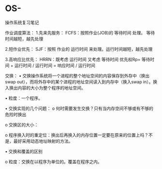 # OS-
操作系统复习笔记


作业调度算法：
  1.先来先服务：
    FCFS：按照作业(JOB)的 等待时间 处理。 等待时间越短，越先处理
    
    
  2.短作业优先：
    SJF：按照 作业的 运行时间 来处理。运行时间越短，越先处理
    
    
  3.高响应比优先：
    HRRN：既考虑 运行时间 又考虑 等待时间
     优先权Rp= 等待时间 + 运行时间 / 运行时间  = 响应时间 / 运行时间

    
交换：
•	交换操作系统将一个进程的整个地址空间的内容保存到外存中（换出swap out），而将外存中的某个进程的地址空间读入到内存中（换入swap in）。换入换出内容的大小为整个程序的地址空间。

•	粒度：一个程序。

•	交换实现的几个问题：
  o	何时需要发生交换？只有当内存空间不够或有不够的危险时换出
  
  o	交换区的大小：
  
  o	程序换入时的重定位：换出后再换入的内存位置一定要在原来的位置上吗？不是，最好采用动态地址映射的方法。
  
•	交换和覆盖的区别

  o	粒度：交换在以程序为单位的。覆盖在程序之内。
  
